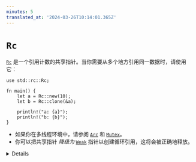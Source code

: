 ```yaml
---
minutes: 5
translated_at: '2024-03-26T10:14:01.365Z'
---
```


# `Rc`

[`Rc`][1] 是一个引用计数的共享指针。当你需要从多个地方引用同一数据时，请使用它：

```rust,editable
use std::rc::Rc;

fn main() {
    let a = Rc::new(10);
    let b = Rc::clone(&a);

    println!("a: {a}");
    println!("b: {b}");
}
```

- 如果你在多线程环境中，请参阅 [`Arc`][2] 和 [`Mutex`][3]。
- 你可以把共享指针 _降级为_ [`Weak`][4] 指针以创建循环引用，这将会被正确地释放。

[1]: https://doc.rust-lang.org/std/rc/struct.Rc.html
[2]: ../concurrency/shared_state/arc.md
[3]: https://doc.rust-lang.org/std/sync/struct.Mutex.html
[4]: https://doc.rust-lang.org/std/rc/struct.Weak.html

<details>

- `Rc` 的计数确保了只要有引用存在，其包含的值就是有效的。
- Rust 中的 `Rc` 类似于 C++ 中的 `std::shared_ptr`。
- `Rc::clone` 成本低廉：它创建一个指向同一内存分配的指针并增加引用计数。它不会进行深度克隆，在寻找代码性能问题时通常可以忽略。
- `make_mut` 在必要时实际上会克隆内部值（"写时克隆"）并返回一个可变引用。
- 使用 `Rc::strong_count` 来检查引用计数。
- `Rc::downgrade` 提供了一个 _弱引用计数_ 的对象，以创建能够被正确释放的循环引用（可能与 `RefCell` 结合使用）。

</details>
